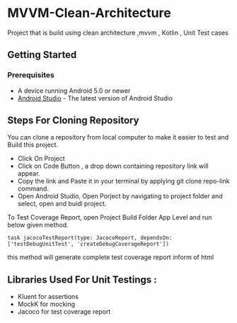 # MVVM-Clean-Architecture
Project that is build using clean architecture ,mvvm , Kotlin , Unit Test cases


## Getting Started

### Prerequisites

* A device running Android 5.0 or newer
* [Android Studio](https://developer.android.com/studio/index.html) - The latest version of Android Studio


## Steps For Cloning Repository 

You can clone a repository from local computer to make it easier to test and Build this project.

* Click On Project
* Click on Code Button , a drop down containing repository link will appear.
* Copy the link and Paste it in your terminal by applying git clone repo-link command.
* Open Android Studio, Open Porject by navigating to project folder and select, open and buidl project.


To Test Coverage Report, open Project Build Folder App Level and run below given method.

```
task jacocoTestReport(type: JacocoReport, dependsOn: ['testDebugUnitTest', 'createDebugCoverageReport'])

```

this method will generate complete test coverage report inform of html

## Libraries Used For Unit Testings :
* Kluent for assertions 
* MockK for mocking
* Jacoco for test coverage report





